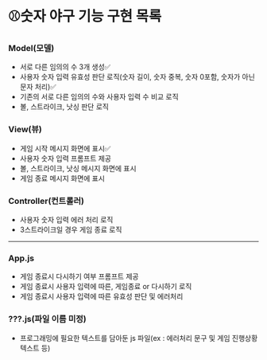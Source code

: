 # ⚾숫자 야구 기능 구현 목록

### Model(모델)
- 서로 다른 임의의 수 3개 생성✅
- 사용자 숫자 입력 유효성 판단 로직(숫자 길이, 숫자 중복, 숫자 0포함, 숫자가 아닌 문자 처리)✅
- 기존의 서로 다른 임의의 수와 사용자 입력 수 비교 로직
- 볼, 스트라이크, 낫싱 판단 로직

### View(뷰)
- 게임 시작 메시지 화면에 표시✅
- 사용자 숫자 입력 프롬프트 제공
- 볼, 스트라이크, 낫싱 메시지 화면에 표시
- 게임 종료 메시지 화면에 표시

### Controller(컨트롤러)
- 사용자 숫자 입력 에러 처리 로직
-  3스트라이크일 경우 게임 종료 로직

---
### App.js
- 게임 종료시 다시하기 여부 프롬프트 제공
- 게임 종료시 사용자 입력에 따른, 게임종료 or 다시하기 로직
- 게임 종료시 사용자 입력에 따른 유효성 판단 및 에러처리

### ???.js(파일 이름 미정)
- 프로그래밍에 필요한 텍스트를 담아둔 js 파일(ex :  에러처리 문구 및 게임 진행상황 텍스트 등)
